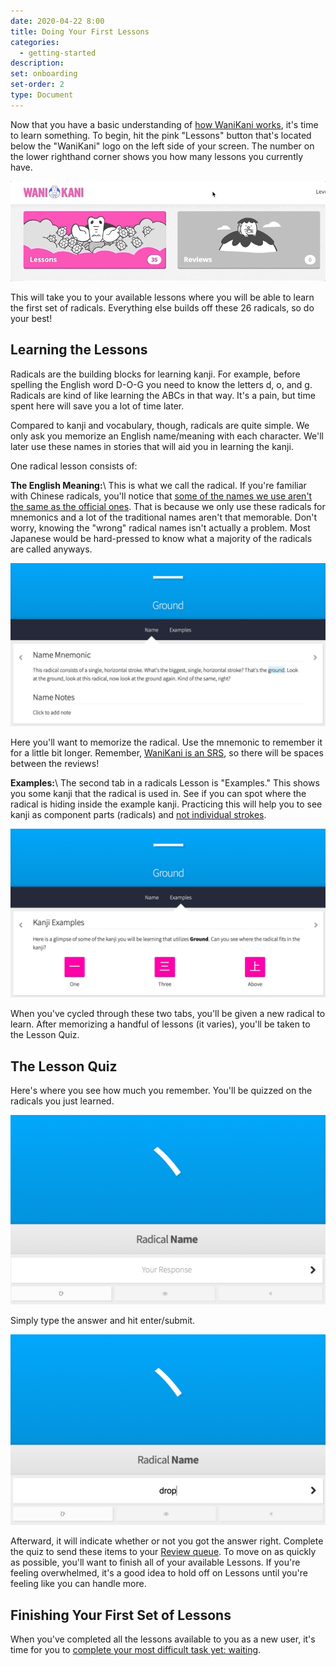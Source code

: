 ```yaml
---
date: 2020-04-22 8:00
title: Doing Your First Lessons
categories:
  - getting-started
description:
set: onboarding
set-order: 2
type: Document
---
```


Now that you have a basic understanding of [how WaniKani works](/getting-started/how-wanikani-works/), it's time to learn something. To begin, hit the pink "Lessons" button that's located below the "WaniKani" logo on the left side of your screen. The number on the lower righthand corner shows you how many lessons you currently have.

![WaniKani lessons button](/images/lessons-button.gif)

This will take you to your available lessons where you will be able to learn the first set of radicals. Everything else builds off these 26 radicals, so do your best!

## Learning the Lessons

Radicals are the building blocks for learning kanji. For example, before spelling the English word D-O-G you need to know the letters d, o, and g. Radicals are kind of like learning the ABCs in that way. It's a pain, but time spent here will save you a lot of time later.

Compared to kanji and vocabulary, though, radicals are quite simple. We only ask you memorize an English name/meaning with each character. We'll later use these names in stories that will aid you in learning the kanji.

One radical lesson consists of:

**The English Meaning:**\\
This is what we call the radical. If you're familiar with Chinese radicals, you'll notice that [some of the names we use aren't the same as the official ones](/wanikani/japanese/radical-names/). That is because we  only use these radicals for mnemonics and a lot of the traditional names aren't that memorable. Don't worry, knowing the "wrong" radical names isn't actually a problem. Most Japanese would be hard-pressed to know what a majority of the radicals are called anyways.

![WaniKani Lesson Name](/images/lesson-radical-meaning.jpg)

Here you'll want to memorize the radical. Use the mnemonic to remember it for a little bit longer. Remember, [WaniKani is an SRS](/wanikani/srs/), so there will be spaces between the reviews!

**Examples:**\\
The second tab in a radicals Lesson is "Examples." This shows you some kanji that the radical is used in. See if you can spot where the radical is hiding inside the example kanji. Practicing this will help you to see kanji as component parts (radicals) and [not individual strokes](/wanikani/stroke-order/).

![WaniKani Lesson Name](/images/lesson-radical-examples.jpg)

When you've cycled through these two tabs, you'll be given a new radical to learn. After memorizing a handful of lessons (it varies), you'll be taken to the Lesson Quiz.

## The Lesson Quiz

Here's where you see how much you remember. You'll be quizzed on the radicals you just learned.

![WaniKani Lesson Name](/images/lesson-quiz-radical-empty.jpg)

Simply type the answer and hit enter/submit.

![WaniKani Lesson Name](/images/lesson-quiz-radical-filled.jpg)

Afterward, it will indicate whether or not you got the answer right. Complete the quiz to send these items to your [Review queue](/getting-started/first-reviews/). To move on as quickly as possible, you'll want to finish all of your available Lessons. If you're feeling overwhelmed, it's a good idea to hold off on Lessons until you're feeling like you can handle more.

## Finishing Your First Set of Lessons

When you've completed all the lessons available to you as a new user, it's time for you to [complete your most difficult task yet: waiting](/getting-started/waiting-for-reviews/).
